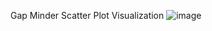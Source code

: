 Gap Minder Scatter Plot Visualization
![image](https://user-images.githubusercontent.com/54661364/145363368-03dea29a-8dd6-4622-be51-ba96968f5fc2.png)
